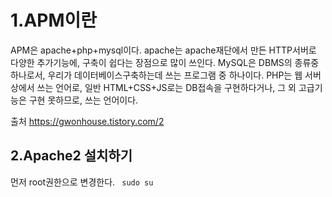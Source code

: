 # 1.APM이란

APM은 apache+php+mysql이다.
apache는 apache재단에서 만든 HTTP서버로 다양한 추가기능에, 구축이 쉽다는 장점으로 많이 쓰인다.
MySQL은 DBMS의 종류중 하나로서, 우리가 데이터베이스구축하는데 쓰는 프로그램 중 하나이다.
PHP는 웹 서버상에서 쓰는 언어로, 일반 HTML+CSS+JS로는 DB접속을 구현하다거나, 그 외 고급기능은 구현 못하므로, 쓰는 언어이다.

출처 https://gwonhouse.tistory.com/2

## 2.Apache2 설치하기

먼저 root권한으로 변경한다.
<code> sudo su

